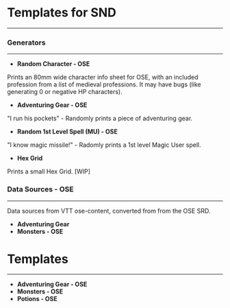 # **Templates for SND**

---

### Generators 

---

* **Random Character - OSE**

Prints an 80mm wide character info sheet for OSE, with an included profession from a list of medieval professions.
It may have bugs (like generating 0 or negative HP characters). 

* **Adventuring Gear - OSE**

"I run his pockets" - Randomly prints a piece of adventuring gear.

* **Random 1st Level Spell (MU) - OSE**

"I know magic missile!" - Radomly prints a 1st level Magic User spell.

* **Hex Grid**

Prints a small Hex Grid. [WIP]

### Data Sources - OSE

---

Data sources from VTT ose-content, converted from from the OSE SRD.

* **Adventuring Gear**
* **Monsters - OSE**

# Templates

---

* **Adventuring Gear - OSE**
* **Monsters - OSE**
* **Potions - OSE**
